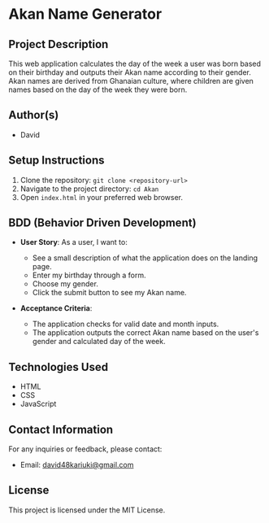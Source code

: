 # Akan Name Generator

## Project Description

This web application calculates the day of the week a user was born based on their birthday and outputs their Akan name according to their gender. Akan names are derived from Ghanaian culture, where children are given names based on the day of the week they were born.

## Author(s)

- David

## Setup Instructions

1. Clone the repository: `git clone <repository-url>`
2. Navigate to the project directory: `cd Akan`
3. Open `index.html` in your preferred web browser.

## BDD (Behavior Driven Development)

- **User Story**: As a user, I want to:

  - See a small description of what the application does on the landing page.
  - Enter my birthday through a form.
  - Choose my gender.
  - Click the submit button to see my Akan name.

- **Acceptance Criteria**:
  - The application checks for valid date and month inputs.
  - The application outputs the correct Akan name based on the user's gender and calculated day of the week.

## Technologies Used

- HTML
- CSS
- JavaScript

## Contact Information

For any inquiries or feedback, please contact:

- Email: david48kariuki@gmail.com

## License

This project is licensed under the MIT License.
